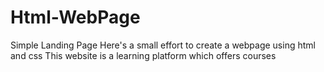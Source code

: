 # Html-WebPage
Simple Landing Page
Here's a small effort to create a webpage using html and css
This website is a learning platform which offers courses
